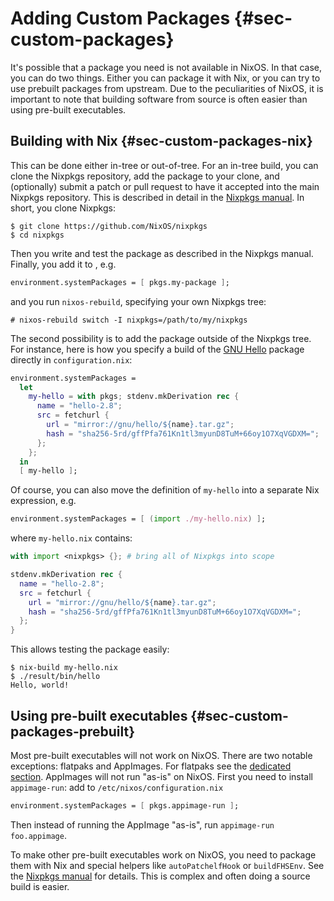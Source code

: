 # Adding Custom Packages {#sec-custom-packages}

It's possible that a package you need is not available in NixOS. In that
case, you can do two things. Either you can package it with Nix, or you can try
to use prebuilt packages from upstream. Due to the peculiarities of NixOS, it
is important to note that building software from source is often easier than
using pre-built executables.

## Building with Nix {#sec-custom-packages-nix}

This can be done either in-tree or out-of-tree. For an in-tree build, you can
clone the Nixpkgs repository, add the package to your clone, and (optionally)
submit a patch or pull request to have it accepted into the main Nixpkgs
repository. This is described in detail in the [Nixpkgs
manual](https://nixos.org/nixpkgs/manual). In short, you clone Nixpkgs:

```ShellSession
$ git clone https://github.com/NixOS/nixpkgs
$ cd nixpkgs
```

Then you write and test the package as described in the Nixpkgs manual.
Finally, you add it to [](#opt-environment.systemPackages), e.g.

```nix
environment.systemPackages = [ pkgs.my-package ];
```

and you run `nixos-rebuild`, specifying your own Nixpkgs tree:

```ShellSession
# nixos-rebuild switch -I nixpkgs=/path/to/my/nixpkgs
```

The second possibility is to add the package outside of the Nixpkgs
tree. For instance, here is how you specify a build of the
[GNU Hello](https://www.gnu.org/software/hello/) package directly in
`configuration.nix`:

```nix
environment.systemPackages =
  let
    my-hello = with pkgs; stdenv.mkDerivation rec {
      name = "hello-2.8";
      src = fetchurl {
        url = "mirror://gnu/hello/${name}.tar.gz";
        hash = "sha256-5rd/gffPfa761Kn1tl3myunD8TuM+66oy1O7XqVGDXM=";
      };
    };
  in
  [ my-hello ];
```

Of course, you can also move the definition of `my-hello` into a
separate Nix expression, e.g.

```nix
environment.systemPackages = [ (import ./my-hello.nix) ];
```

where `my-hello.nix` contains:

```nix
with import <nixpkgs> {}; # bring all of Nixpkgs into scope

stdenv.mkDerivation rec {
  name = "hello-2.8";
  src = fetchurl {
    url = "mirror://gnu/hello/${name}.tar.gz";
    hash = "sha256-5rd/gffPfa761Kn1tl3myunD8TuM+66oy1O7XqVGDXM=";
  };
}
```

This allows testing the package easily:

```ShellSession
$ nix-build my-hello.nix
$ ./result/bin/hello
Hello, world!
```

## Using pre-built executables {#sec-custom-packages-prebuilt}

Most pre-built executables will not work on NixOS. There are two notable
exceptions: flatpaks and AppImages. For flatpaks see the [dedicated
section](#module-services-flatpak). AppImages will not run "as-is" on NixOS.
First you need to install `appimage-run`: add to `/etc/nixos/configuration.nix`

```nix
environment.systemPackages = [ pkgs.appimage-run ];
```

Then instead of running the AppImage "as-is", run `appimage-run foo.appimage`.

To make other pre-built executables work on NixOS, you need to package them
with Nix and special helpers like `autoPatchelfHook` or `buildFHSEnv`. See
the [Nixpkgs manual](https://nixos.org/nixpkgs/manual) for details. This
is complex and often doing a source build is easier.

